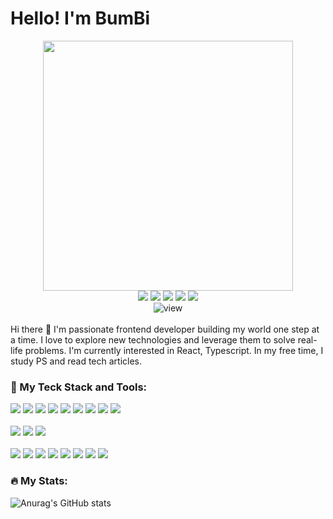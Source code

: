 # Hello! I'm BumBi

<!-- 프로필 이미지 -->
<div align="center">
    <img width="400" src="https://user-images.githubusercontent.com/110481690/227290312-9b0a1a22-c336-48c8-8aff-18a2eb00c9d8.png" />

<div align="center">
  <!-- 블로그 뱃지 -->
  <a href="https://blog.bumbi.dev" target="_blank"><img src="https://img.shields.io/badge/bumbi-FF9153?style=flat-square&logo=Sencha&logoColor=FFFFFF"/></a>
  <!-- 지메일 뱃지 -->
  <a href="mailto:bbumbb2@gmail.com" target="_blank"><img src="https://img.shields.io/badge/bbumbb2@gmail.com-EA4335?style=flat-square&logo=Gmail&logoColor=FFFFFF"/></a>
  <!-- 인스타그램 뱃지 -->
  <a href="https://instagram.com/bum_b2?igshid=YmMyMTA2M2Y=" target="_blank"><img src="https://img.shields.io/badge/eunbi-E4405F?style=flat-square&logo=instagram&logoColor=FFFFFF"/></a>
  <!-- 포트폴리오 뱃지 -->
  <a href="https://bumbi.dev" target="_blank"><img src="https://img.shields.io/badge/portfolio-9558B2?style=flat-square&logo=StackBlitz&logoColor=FFFFFF"/></a>
  <!-- 링크드인 뱃지 -->
  <a href="https://www.linkedin.com/in/%EC%9D%80%EB%B9%84-%ED%98%84-58504424a" target="_blank"><img src="https://img.shields.io/badge/eunbi-0A66C2?style=flat-square&logo=linkedIn&logoColor=FFFFFF"/></a>
</div>

  <div/>
<div align="center">
  <img src="https://komarev.com/ghpvc/?username=bumb2&style=flat-square&color=25A162" alt="view"/>
</div>
  <br/>
<div align="start">
Hi there 🙌 
I'm passionate frontend developer building my world one step at a time.
I love to explore new technologies and leverage them to solve real-life problems.
I'm currently interested in React, Typescript.
In my free time, I study PS and read tech articles.

  <br/>
  
### 🚀 My Teck Stack and Tools:
  <div>
  <!-- HTML 뱃지 -->
    <img src="https://img.shields.io/badge/HTML5-E34F26?style=flat-square&logo=HTML5&logoColor=FFFFFF"/>
  <!-- CSS 뱃지 -->
    <img src="https://img.shields.io/badge/CSS3-1572B6?style=flat-square&logo=CSS3&logoColor=FFFFFF"/>
  <!-- JavaScript 뱃지 -->
    <img src="https://img.shields.io/badge/JavaScript-F7DF1E?style=flat-square&logo=JavaScript&logoColor=black"/>
  <!-- TypeScript 뱃지 -->
    <img src="https://img.shields.io/badge/TypeScript-3178C6?style=flat-square&logo=TypeScript&logoColor=FFFFFF"/>
  <!-- Django 뱃지 -->
    <img src="https://img.shields.io/badge/Django-092E20?style=flat-square&logo=Django&logoColor=white"/>
  <!-- React 뱃지 -->
    <img src="https://img.shields.io/badge/React-263238?style=flat-square&logo=React&logoColor=61DAFB"/>  <!-- ReactNative 뱃지 -->
    <img src="https://img.shields.io/badge/ReactNative-263238?style=flat-square&logo=React&logoColor=61DAFB"/>
  <!-- Redux 뱃지 -->
    <img src="https://img.shields.io/badge/Redux-263238?style=flat-square&logo=Redux&logoColor=764ABC"/>
  <!-- Next.js 뱃지 -->
    <img src="https://img.shields.io/badge/Next.js-black?style=flat-square&logo=Next.js&logoColor=white"/>
    
</div>
<br/>
<div>
  <!-- styled-components 뱃지 -->
    <img src="https://img.shields.io/badge/StyledComponents-DB7093?style=flat-square&logo=styled-components&logoColor=white"/>
  <!-- AntDesign 뱃지 -->
    <img src="https://img.shields.io/badge/AntDesign-0170FE?style=flat-square&logo=AntDesign&logoColor=white"/>
  <!-- tailwind 뱃지 -->
    <img src="https://img.shields.io/badge/TailwindCSS-232F3E?style=flat-square&logo=tailwindCss&logoColor=06B6D4"/>
  </div>
<br/>
<div>
  <!-- git 뱃지 -->
    <img src="https://img.shields.io/badge/Git-F05032?style=flat-square&logo=Git&logoColor=white"/>
  <!-- GitLab 뱃지 -->
    <img src="https://img.shields.io/badge/GitLab-FC6D26?style=flat-square&logo=GitLab&logoColor=white"/>
  <!-- Prettier 뱃지 -->
    <img src="https://img.shields.io/badge/Prettier-F7B93E?style=flat-square&logo=Prettier&logoColor=black"/>
  <!-- ESLint 뱃지 -->
    <img src="https://img.shields.io/badge/ESLint-4B32C3?style=flat-square&logo=ESLint&logoColor=white"/>
  <!-- VisualStudio 뱃지 -->
    <img src="https://img.shields.io/badge/VisualStudio-5C2D91?style=flat-square&logo=VisualStudio&logoColor=white"/>
  <!-- Firebase 뱃지 -->
    <img src="https://img.shields.io/badge/Firebase-1D2C54?style=flat-square&logo=Firebase&logoColor=FFCA28"/>
  <!-- Sentry 뱃지 -->
    <img src="https://img.shields.io/badge/Sentry-362D59?style=flat-square&logo=Sentry&logoColor=white"/>
  <!-- Cypress 뱃지 -->
    <img src="https://img.shields.io/badge/Cypress-17202C?style=flat-square&logo=Cypress&logoColor=white"/>
  
</div>
  
### 🔥 My Stats:

![Anurag's GitHub stats](https://github-readme-stats.vercel.app/api?username=bumb2&theme=vision-friendly-dark&show_icons=true)

<!-- 
### 🤖 Baekjoon algorithm:
[![Solved.ac bumbi](http://mazassumnida.wtf/api/v2/generate_badge?boj=bumbi)](https://solved.ac/bumbi)
![mazandi profile](http://mazandi.herokuapp.com/api?handle=bumbi&theme=dark)

</div>
-->
